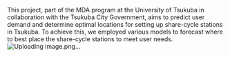 This project, part of the MDA program at the University of Tsukuba in collaboration with the Tsukuba City Government, aims to predict user demand and determine optimal locations for setting up share-cycle stations in Tsukuba. 
To achieve this, we employed various models to forecast where to best place the share-cycle stations to meet user needs.
![Uploading image.png…]()
